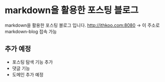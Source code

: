# markdown을 활용한 포스팅 블로그
markdown을 활용한 포스팅 블로그 입니다.
http://ithkoo.com:8080 -> 이 주소로 markdown-blog 접속 가능

## 추가 예정  
- 포스팅 탐색 기능 추가
- 댓글 기능
- 도메인 추가 예정 




